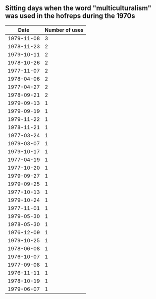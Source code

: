## Sitting days when the word "multiculturalism" was used in the hofreps during the 1970s

| Date | Number of uses |
|--------------|----------------|
|1979-11-08|3|
|1978-11-23|2|
|1979-10-11|2|
|1978-10-26|2|
|1977-11-07|2|
|1978-04-06|2|
|1977-04-27|2|
|1978-09-21|2|
|1979-09-13|1|
|1979-09-19|1|
|1979-11-22|1|
|1978-11-21|1|
|1977-03-24|1|
|1979-03-07|1|
|1979-10-17|1|
|1977-04-19|1|
|1977-10-20|1|
|1979-09-27|1|
|1979-09-25|1|
|1977-10-13|1|
|1979-10-24|1|
|1977-11-01|1|
|1979-05-30|1|
|1978-05-30|1|
|1976-12-09|1|
|1979-10-25|1|
|1978-06-08|1|
|1976-10-07|1|
|1977-09-08|1|
|1976-11-11|1|
|1978-10-19|1|
|1979-06-07|1|

